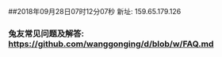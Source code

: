 ##2018年09月28日07时12分07秒 新址: 159.65.179.126
### 兔友常见问题及解答: https://github.com/wanggonging/d/blob/w/FAQ.md
